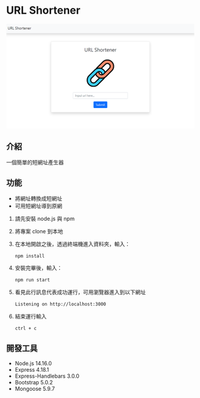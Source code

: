 # URL Shortener

![Index page](./public/images/1.png)


## 介紹

 一個簡單的短網址產生器

## 功能

- 將網址轉換成短網址
- 可用短網址導到原網

1. 請先安裝 node.js 與 npm
2. 將專案 clone 到本地
3. 在本地開啟之後，透過終端機進入資料夾，輸入：

   ```bash
   npm install
   ```

4. 安裝完畢後，輸入：

   ```bash
   npm run start
   ```

5. 看見此行訊息代表成功運行，可用瀏覽器進入到以下網址

   ```bash
   Listening on http://localhost:3000
   ```

6. 結束運行輸入

   ```bash
   ctrl + c
   ```

## 開發工具

- Node.js 14.16.0
- Express 4.18.1
- Express-Handlebars 3.0.0
- Bootstrap 5.0.2
- Mongoose 5.9.7
